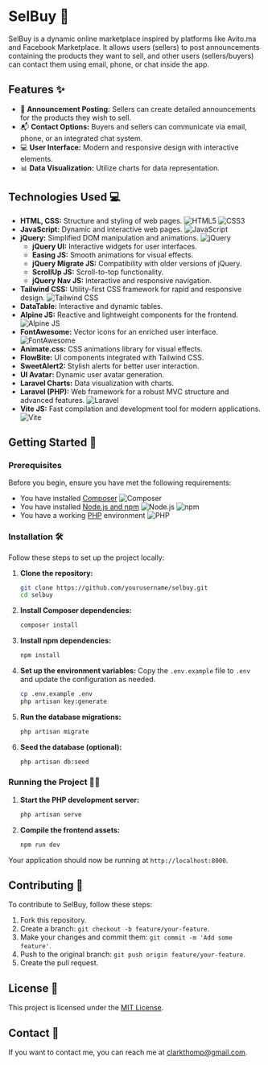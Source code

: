 # SelBuy 🛒

SelBuy is a dynamic online marketplace inspired by platforms like Avito.ma and Facebook Marketplace. It allows users (sellers) to post announcements containing the products they want to sell, and other users (sellers/buyers) can contact them using email, phone, or chat inside the app.

## Features ✨

- 📢 **Announcement Posting:** Sellers can create detailed announcements for the products they wish to sell.
- 📬 **Contact Options:** Buyers and sellers can communicate via email, phone, or an integrated chat system.
- 💻 **User Interface:** Modern and responsive design with interactive elements.
- 📊 **Data Visualization:** Utilize charts for data representation.

## Technologies Used 💻

- **HTML, CSS:** Structure and styling of web pages. ![HTML5](https://img.shields.io/badge/-HTML5-E34F26?logo=html5&logoColor=white) ![CSS3](https://img.shields.io/badge/-CSS3-1572B6?logo=css3&logoColor=white)
- **JavaScript:** Dynamic and interactive web pages. ![JavaScript](https://img.shields.io/badge/-JavaScript-F7DF1E?logo=javascript&logoColor=black)
- **jQuery:** Simplified DOM manipulation and animations. ![jQuery](https://img.shields.io/badge/-jQuery-0769AD?logo=jquery&logoColor=white)
  - **jQuery UI:** Interactive widgets for user interfaces.
  - **Easing JS:** Smooth animations for visual effects.
  - **jQuery Migrate JS:** Compatibility with older versions of jQuery.
  - **ScrollUp JS:** Scroll-to-top functionality.
  - **jQuery Nav JS:** Interactive and responsive navigation.
- **Tailwind CSS:** Utility-first CSS framework for rapid and responsive design. ![Tailwind CSS](https://img.shields.io/badge/-Tailwind%20CSS-38B2AC?logo=tailwind-css&logoColor=white)
- **DataTable:** Interactive and dynamic tables.
- **Alpine JS:** Reactive and lightweight components for the frontend. ![Alpine JS](https://img.shields.io/badge/-Alpine%20JS-8BC0D0?logo=alpine.js&logoColor=black)
- **FontAwesome:** Vector icons for an enriched user interface. ![FontAwesome](https://img.shields.io/badge/-Font%20Awesome-528DD7?logo=font-awesome&logoColor=white)
- **Animate.css:** CSS animations library for visual effects.
- **FlowBite:** UI components integrated with Tailwind CSS.
- **SweetAlert2:** Stylish alerts for better user interaction.
- **UI Avatar:** Dynamic user avatar generation.
- **Laravel Charts:** Data visualization with charts.
- **Laravel (PHP):** Web framework for a robust MVC structure and advanced features. ![Laravel](https://img.shields.io/badge/-Laravel-FF2D20?logo=laravel&logoColor=white)
- **Vite JS:** Fast compilation and development tool for modern applications. ![Vite](https://img.shields.io/badge/-Vite-646CFF?logo=vite&logoColor=white)

## Getting Started 🚀

### Prerequisites

Before you begin, ensure you have met the following requirements:

- You have installed [Composer](https://getcomposer.org/) ![Composer](https://img.shields.io/badge/-Composer-885630?logo=composer&logoColor=white)
- You have installed [Node.js and npm](https://nodejs.org/) ![Node.js](https://img.shields.io/badge/-Node.js-339933?logo=node.js&logoColor=white) ![npm](https://img.shields.io/badge/-npm-CB3837?logo=npm&logoColor=white)
- You have a working [PHP](https://www.php.net/) environment ![PHP](https://img.shields.io/badge/-PHP-777BB4?logo=php&logoColor=white)

### Installation 🛠

Follow these steps to set up the project locally:

1. **Clone the repository:**
    ```bash
    git clone https://github.com/yourusername/selbuy.git
    cd selbuy
    ```

2. **Install Composer dependencies:**
    ```bash
    composer install
    ```

3. **Install npm dependencies:**
    ```bash
    npm install
    ```

4. **Set up the environment variables:**
    Copy the `.env.example` file to `.env` and update the configuration as needed.
    ```bash
    cp .env.example .env
    php artisan key:generate
    ```

5. **Run the database migrations:**
    ```bash
    php artisan migrate
    ```

6. **Seed the database (optional):**
    ```bash
    php artisan db:seed
    ```

### Running the Project 🏃‍♂️

1. **Start the PHP development server:**
    ```bash
    php artisan serve
    ```

2. **Compile the frontend assets:**
    ```bash
    npm run dev
    ```

Your application should now be running at `http://localhost:8000`.

## Contributing 🤝

To contribute to SelBuy, follow these steps:

1. Fork this repository.
2. Create a branch: `git checkout -b feature/your-feature`.
3. Make your changes and commit them: `git commit -m 'Add some feature'`.
4. Push to the original branch: `git push origin feature/your-feature`.
5. Create the pull request.

## License 📜

This project is licensed under the [MIT License](LICENSE).

## Contact 📧

If you want to contact me, you can reach me at [clarkthomp@gmail.com](mailto:clarkthomp@gmail.com).
